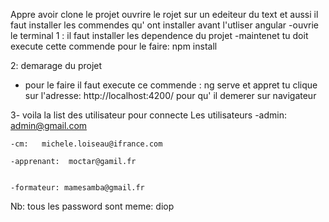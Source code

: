 Appre avoir clone le projet ouvrire le rojet sur un edeiteur du text et aussi il faut installer les commendes qu' ont
installer avant l'utliser angular
-ouvrie le terminal
1 : il faut installer les dependence du projet 
     -maintenet  tu doit execute cette commende  pour le faire: npm install

2: demarage du projet
  - pour le faire il faut execute ce commende :
  ng serve
    et appret tu clique  sur l'adresse:  http://localhost:4200/
     pour qu' il demerer sur navigateur
    
3- voila la list des utilisateur pour connecte
Les utilisateurs
-admin:  admin@gmail.com

	-cm:   michele.loiseau@ifrance.com   

	-apprenant:  moctar@gamil.fr


	-formateur: mamesamba@gmail.fr

Nb: tous les password sont meme: diop



